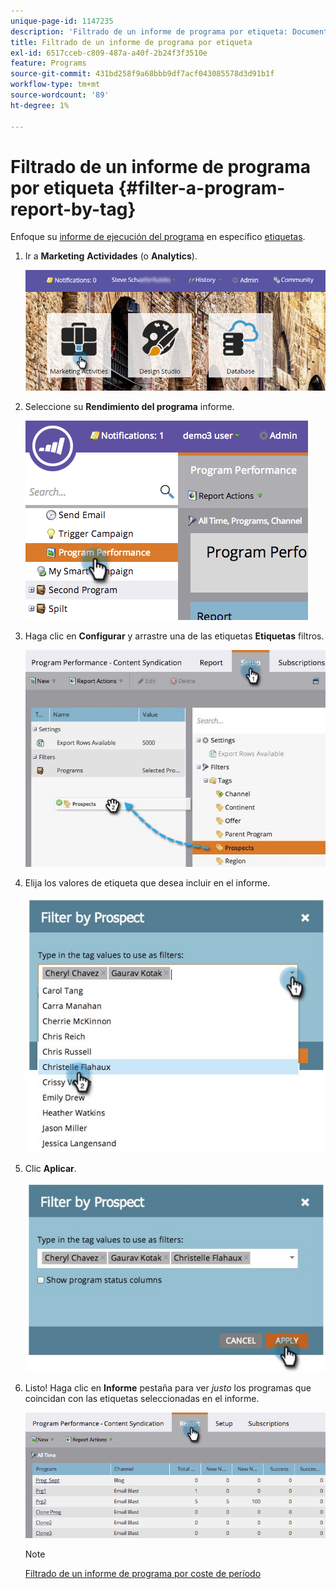```yaml
---
unique-page-id: 1147235
description: 'Filtrado de un informe de programa por etiqueta: Documentos de Marketo: documentación del producto'
title: Filtrado de un informe de programa por etiqueta
exl-id: 6517cceb-c809-487a-a40f-2b24f3f3510e
feature: Programs
source-git-commit: 431bd258f9a68bbb9df7acf043085578d3d91b1f
workflow-type: tm+mt
source-wordcount: '89'
ht-degree: 1%

---
```


# Filtrado de un informe de programa por etiqueta {#filter-a-program-report-by-tag}

Enfoque su [informe de ejecución del programa](/help/marketo/product-docs/core-marketo-concepts/programs/program-performance-report/create-a-program-performance-report.md) en específico [etiquetas](/help/marketo/product-docs/core-marketo-concepts/programs/working-with-programs/understanding-tags.md).

1. Ir a **Marketing** **Actividades** (o **Analytics**).

   ![](assets/login-marketing-activities.png)

1. Seleccione su **Rendimiento del programa** informe.

   ![](assets/image2014-9-23-16-3a12-3a36.png)

1. Haga clic en **Configurar** y arrastre una de las etiquetas **Etiquetas** filtros.

   ![](assets/prospects.jpg)

1. Elija los valores de etiqueta que desea incluir en el informe.

   ![](assets/prospect1.jpg)

1. Clic **Aplicar**.

   ![](assets/prospect2.jpg)

1. Listo! Haga clic en **Informe** pestaña para ver _justo_ los programas que coincidan con las etiquetas seleccionadas en el informe.

   ![](assets/image2014-9-23-16-3a14-3a42.png)

   >[!NOTE]
   >
   >[Filtrado de un informe de programa por coste de período](/help/marketo/product-docs/core-marketo-concepts/programs/program-performance-report/filter-a-program-report-by-period-cost.md)
